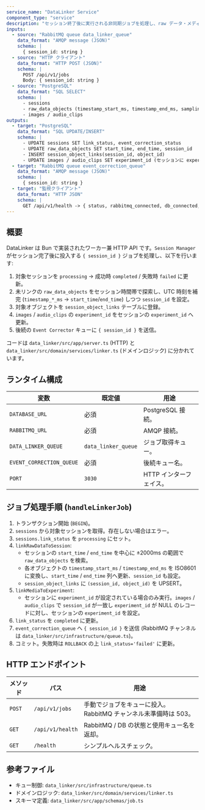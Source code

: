 ```yaml
---
service_name: "DataLinker Service"
component_type: "service"
description: "セッション終了後に実行される非同期ジョブを処理し、raw データ・メディアをセッションと実験に結び付けた上で Event Corrector を起動する。"
inputs:
  - source: "RabbitMQ queue data_linker_queue"
    data_format: "AMQP message (JSON)"
    schema: |
      { session_id: string }
  - source: "HTTP クライアント"
    data_format: "HTTP POST (JSON)"
    schema: |
      POST /api/v1/jobs
      Body: { session_id: string }
  - source: "PostgreSQL"
    data_format: "SQL SELECT"
    schema: |
      - sessions
      - raw_data_objects (timestamp_start_ms, timestamp_end_ms, sampling_rate, lsb_to_volts)
      - images / audio_clips
outputs:
  - target: "PostgreSQL"
    data_format: "SQL UPDATE/INSERT"
    schema: |
      - UPDATE sessions SET link_status, event_correction_status
      - UPDATE raw_data_objects SET start_time, end_time, session_id
      - INSERT session_object_links(session_id, object_id)
      - UPDATE images / audio_clips SET experiment_id (セッションに experiment_id が存在する場合のみ)
  - target: "RabbitMQ queue event_correction_queue"
    data_format: "AMQP message (JSON)"
    schema: |
      { session_id: string }
  - target: "監視クライアント"
    data_format: "HTTP JSON"
    schema: |
      GET /api/v1/health -> { status, rabbitmq_connected, db_connected, queue, timestamp }
---
```


## 概要

DataLinker は Bun で実装されたワーカー兼 HTTP API です。`Session Manager` がセッション完了後に投入する `{ session_id }` ジョブを処理し、以下を行います:

1. 対象セッションを `processing` → 成功時 `completed` / 失敗時 `failed` に更新。
2. 未リンクの `raw_data_objects` をセッション時間帯で探索し、UTC 時刻を補完 (`timestamp_*_ms` → `start_time`/`end_time`) しつつ `session_id` を設定。
3. 対象オブジェクトを `session_object_links` テーブルに登録。
4. `images` / `audio_clips` の `experiment_id` をセッションの `experiment_id` へ更新。
5. 後続の `Event Corrector` キューに `{ session_id }` を送信。

コードは `data_linker/src/app/server.ts` (HTTP) と `data_linker/src/domain/services/linker.ts` (ドメインロジック) に分かれています。

## ランタイム構成

| 変数 | 既定値 | 用途 |
| --- | --- | --- |
| `DATABASE_URL` | 必須 | PostgreSQL 接続。 |
| `RABBITMQ_URL` | 必須 | AMQP 接続。 |
| `DATA_LINKER_QUEUE` | `data_linker_queue` | ジョブ取得キュー。 |
| `EVENT_CORRECTION_QUEUE` | 必須 | 後続キュー名。 |
| `PORT` | `3030` | HTTP インターフェイス。 |

## ジョブ処理手順 (`handleLinkerJob`)

1. トランザクション開始 (`BEGIN`)。
2. `sessions` から対象セッションを取得。存在しない場合はエラー。
3. `sessions.link_status` を `processing` にセット。
4. `linkRawDataToSession`:
   - セッションの `start_time` / `end_time` を中心に ±2000ms の範囲で `raw_data_objects` を検索。
   - 各オブジェクトの `timestamp_start_ms` / `timestamp_end_ms` を ISO8601 に変換し、`start_time` / `end_time` 列へ更新、`session_id` も設定。
   - `session_object_links` に `(session_id, object_id)` を UPSERT。
5. `linkMediaToExperiment`:
   - セッションに `experiment_id` が設定されている場合のみ実行。`images` / `audio_clips` で `session_id` が一致し `experiment_id` が NULL のレコードに対し、セッションの `experiment_id` を設定。
6. `link_status` を `completed` に更新。
7. `event_correction_queue` へ `{ session_id }` を送信 (RabbitMQ チャンネルは `data_linker/src/infrastructure/queue.ts`)。
8. コミット。失敗時は `ROLLBACK` の上 `link_status='failed'` に更新。

## HTTP エンドポイント

| メソッド | パス | 用途 |
| --- | --- | --- |
| `POST` | `/api/v1/jobs` | 手動でジョブをキューに投入。RabbitMQ チャンネル未準備時は 503。 |
| `GET` | `/api/v1/health` | RabbitMQ / DB の状態と使用キュー名を返却。 |
| `GET` | `/health` | シンプルヘルスチェック。 |

## 参考ファイル

- キュー制御: `data_linker/src/infrastructure/queue.ts`
- ドメインロジック: `data_linker/src/domain/services/linker.ts`
- スキーマ定義: `data_linker/src/app/schemas/job.ts`
